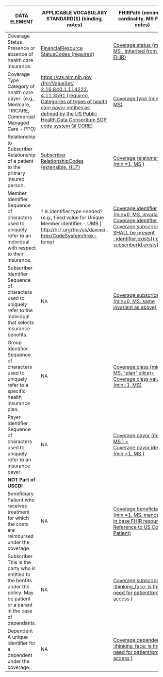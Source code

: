 | DATA ELEMENT                                                                                                                              | APPLICABLE VOCABULARY STANDARD(S) (binding, notes)                                                                                                                                                                                                                                                   | FHIRPath (minimum cardinality, MS Flag, notes)                                                                                                                                                                                                              | Search (conformance expectation, notes)                                                                                                               |
|-------------------------------------------------------------------------------------------------------------------------------------------|------------------------------------------------------------------------------------------------------------------------------------------------------------------------------------------------------------------------------------------------------------------------------------------------------|-------------------------------------------------------------------------------------------------------------------------------------------------------------------------------------------------------------------------------------------------------------|-------------------------------------------------------------------------------------------------------------------------------------------------------|
| Coverage Status<br />Presence or absence of health care insurance.                                                                        | [FinancialResource StatusCodes (required)](http://hl7.org/fhir/R4/valueset-fm-status.html)                                                                                                                                                                                                           | [Coverage.status (min =1, MS , inherited from Base FHIR)](http://hl7.org/fhir/us/davinci-hrex/STU1/StructureDefinition-hrex-coverage-definitions.html)                                                                                                      | Coverage status (SHALL)                                                                                                                               |
| Coverage Type<br />Category of health care payer. (e.g., Medicare, TRICARE, Commercial Managed Care - PPO)                                | [ https://cts.nlm.nih.gov /fhir/ValueSet/ 2.16.840.1.114222. 4.11.3591 (required, Categories of types of health care payor entities as defined by the US Public Health Data Consortium SOP code system QI CORE)](https://vsac.nlm.nih.gov/valueset/2.16.840.1.113762.1.4.1222.1207/expansion/Latest) | [Coverage.type (min = 0, MS)](http://build.fhir.org/ig/HL7/carin-bb/StructureDefinition-C4BB-Coverage-definitions.html)                                                                                                                                     | Coverage type (see comment)                                                                                                                           |
| Relationship to Subscriber<br />Relationship of a patient to the primary insured person.                                                  | [Subscriber RelationshipCodes (extensible, HL7)](http://hl7.org/fhir/R4/valueset-subscriber-relationship.html)                                                                                                                                                                                       | [Coverage,relationship (min =1, MS )](http://build.fhir.org/ig/HL7/carin-bb/StructureDefinition-C4BB-Coverage-definitions.html)                                                                                                                             | Coverage relationship (SHOULD, Custom SP!)                                                                                                            |
| Member Identifier<br />Sequence of characters used to uniquely refer to an individual with respect to their insurance.                    | ? Is identifier.type needed?  (e.g., fixed value for Unique Member Identifier  - UMB \| http://hl7.org/fhir/us/davinci-hrex/CodeSystem/hrex-temp)                                                                                                                                                    | [Coverage.identifier (min=0, MS, invariant: Coverage.identifier or Coverage.subscriberId SHALL be present<br />: identifier.exists() or subscriberId.exists()](http://hl7.org/fhir/us/davinci-hrex/STU1/StructureDefinition-hrex-coverage-definitions.html) | Coverage identifier (SHOULD (see comment below))                                                                                                      |
| Subscriber Identifier<br />Sequence of characters used to uniquely refer to the individual that selects insurance benefits.               | NA                                                                                                                                                                                                                                                                                                   | [Coverage.subscriberId (min=0, MS, same invariant as above)](http://build.fhir.org/ig/HL7/carin-bb/StructureDefinition-C4BB-Coverage-definitions.html)                                                                                                      | [Coverage subscriberID (SHOULD (see comment) , custom SP!)](http://hl7.org/fhir/us/davinci-hrex/STU1/SearchParameter-hrex-coverage-subscriberId.html) |
| Group Identifier<br />Sequence of characters used to uniquely refer to a specific health insurance plan.                                  | NA                                                                                                                                                                                                                                                                                                   | [Coverage.class (min=0, MS, "plan" slice)+ Coverage.class.value (min=1, MS)](http://build.fhir.org/ig/HL7/carin-bb/StructureDefinition-C4BB-Coverage-definitions.html)                                                                                      | Coverage plan (See comment. Custom SP!)                                                                                                               |
| Payer Identifier<br />Sequence of characters used to uniquely refer to an insurance payer.                                                | NA                                                                                                                                                                                                                                                                                                   | [Coverage.payor (min =1, MS  ) + Coverage.payor.identifier (min =1, MS  )](http://build.fhir.org/ig/HL7/carin-bb/StructureDefinition-C4BB-Coverage-definitions.html)                                                                                        | Coverage payor (see comment, modifier: identifier)                                                                                                    |
| **NOT Part of USCDI**                                                                                                                     |                                                                                                                                                                                                                                                                                                      |                                                                                                                                                                                                                                                             |                                                                                                                                                       |
| Beneficiary<br />Patient who receives treatment for which the costs are reimbursed under the coverage.                                    | NA                                                                                                                                                                                                                                                                                                   | [Coverage.beneficiary (min =1, MS, mandatory in base FHIR resource. Reference to US Core Patient)](http://hl7.org/fhir/us/davinci-hrex/STU1/StructureDefinition-hrex-coverage-definitions.html)                                                             | Coverage patient (SHALL)                                                                                                                              |
| Subscriber<br />This is the party who is entitled to the benfits under the policy. May be patient  or a parent in the case of dependants. | NA                                                                                                                                                                                                                                                                                                   | [ Coverage.subscriber ( :thinking_face: Is this need for patient/provider access )](http://hl7.org/fhir/us/davinci-hrex/STU1/StructureDefinition-hrex-coverage-definitions.html)                                                                            | Coverage subscriber (?)                                                                                                                               |
| Dependent<br />A unique identifier for a dependent under the coverage.<br />                                                              | NA                                                                                                                                                                                                                                                                                                   | [ Coverage.dependent ( :thinking_face: Is this need for patient/provider access )](http://hl7.org/fhir/us/davinci-hrex/STU1/StructureDefinition-hrex-coverage-definitions.html)                                                                             | None                                                                                                                                                  |